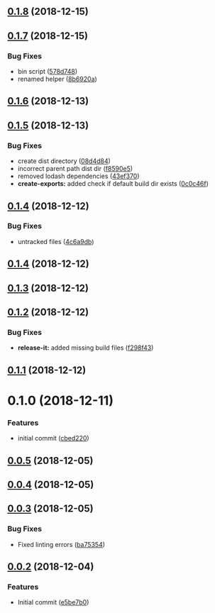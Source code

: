 ## [0.1.8](https://github.com/nidkil/vue-build-helper/compare/v0.1.7...v0.1.8) (2018-12-15)



## [0.1.7](https://github.com/nidkil/vue-build-helper/compare/v0.1.6...v0.1.7) (2018-12-15)


### Bug Fixes

* bin script ([578d748](https://github.com/nidkil/vue-build-helper/commit/578d748))
* renamed helper ([8b6920a](https://github.com/nidkil/vue-build-helper/commit/8b6920a))



## [0.1.6](https://github.com/nidkil/vue-build-helper/compare/v0.1.5...v0.1.6) (2018-12-13)



## [0.1.5](https://github.com/nidkil/vue-build-helper/compare/v0.1.4...v0.1.5) (2018-12-13)


### Bug Fixes

* create dist directory ([08d4d84](https://github.com/nidkil/vue-build-helper/commit/08d4d84))
* incorrect parent path dist dir ([f8590e5](https://github.com/nidkil/vue-build-helper/commit/f8590e5))
* removed lodash dependencies ([43ef370](https://github.com/nidkil/vue-build-helper/commit/43ef370))
* **create-exports:** added check if default build dir exists ([0c0c46f](https://github.com/nidkil/vue-build-helper/commit/0c0c46f))



## [0.1.4](https://github.com/nidkil/vue-build-helper/compare/v0.1.3...v0.1.4) (2018-12-12)


### Bug Fixes

* untracked files ([4c6a9db](https://github.com/nidkil/vue-build-helper/commit/4c6a9db))



## [0.1.4](https://github.com/nidkil/vue-build-helper/compare/v0.1.3...v0.1.4) (2018-12-12)



## [0.1.3](https://github.com/nidkil/vue-build-helper/compare/v0.1.2...v0.1.3) (2018-12-12)



## [0.1.2](https://github.com/nidkil/vue-build-helper/compare/v0.1.1...v0.1.2) (2018-12-12)


### Bug Fixes

* **release-it:** added missing build files ([f298f43](https://github.com/nidkil/vue-build-helper/commit/f298f43))



## [0.1.1](https://github.com/nidkil/vue-build-helper/compare/v0.1.0...v0.1.1) (2018-12-12)



# 0.1.0 (2018-12-11)


### Features

* initial commit ([cbed220](https://github.com/nidkil/vue-build-helper/commit/cbed220))



## [0.0.5](https://github.com/nidkil/vue-build-helper/compare/v0.0.4...v0.0.5) (2018-12-05)



## [0.0.4](https://github.com/nidkil/vue-build-helper/compare/v0.0.3...v0.0.4) (2018-12-05)



## [0.0.3](https://github.com/nidkil/vue-build-helper/compare/v0.0.2...v0.0.3) (2018-12-05)


### Bug Fixes

* Fixed linting errors ([ba75354](https://github.com/nidkil/vue-build-helper/commit/ba75354))



## [0.0.2](https://github.com/nidkil/vue-build-helper/compare/e5be7b0...v0.0.2) (2018-12-04)


### Features

* Initial commit ([e5be7b0](https://github.com/nidkil/vue-build-helper/commit/e5be7b0))



